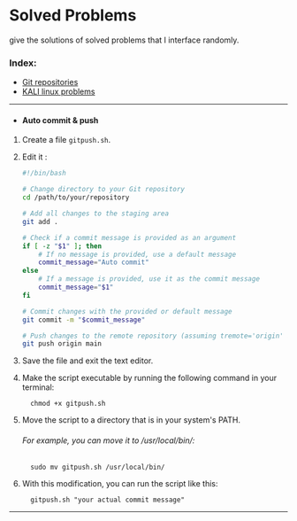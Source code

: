 # Solved Problems
give the solutions of solved problems that I interface randomly. 

### Index:

- [Git repositories](https://github.com/Yo-omega/technical-problems/tree/main/git#git-repository)
- [KALI linux problems](https://github.com/Yo-omega/technical-problems/blob/main/linux/kali/README.md#kali)

----

- #### Auto commit & push 


1. Create a file `gitpush.sh`.
2. Edit it :
      ```bash
      #!/bin/bash
      
      # Change directory to your Git repository
      cd /path/to/your/repository
      
      # Add all changes to the staging area
      git add .
      
      # Check if a commit message is provided as an argument
      if [ -z "$1" ]; then
          # If no message is provided, use a default message
          commit_message="Auto commit"
      else
          # If a message is provided, use it as the commit message
          commit_message="$1"
      fi
      
      # Commit changes with the provided or default message
      git commit -m "$commit_message"
      
      # Push changes to the remote repository (assuming tremote='origin' and branch='main')
      git push origin main
      ```
3. Save the file and exit the text editor.
4. Make the script executable by running the following command in your terminal:

         chmod +x gitpush.sh
5. Move the script to a directory that is in your system's PATH. 
      ###### For example, you can move it to /usr/local/bin/:

         sudo mv gitpush.sh /usr/local/bin/

   

6. With this modification, you can run the script like this:


         gitpush.sh "your actual commit message"


----

